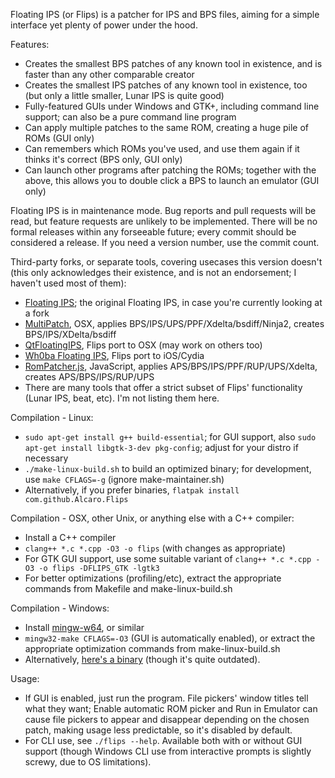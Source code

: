 Floating IPS (or Flips) is a patcher for IPS and BPS files, aiming for a simple interface yet plenty of power under the hood.

Features:
- Creates the smallest BPS patches of any known tool in existence, and is faster than any other comparable creator
- Creates the smallest IPS patches of any known tool in existence, too (but only a little smaller, Lunar IPS is quite good)
- Fully-featured GUIs under Windows and GTK+, including command line support; can also be a pure command line program
- Can apply multiple patches to the same ROM, creating a huge pile of ROMs (GUI only)
- Can remembers which ROMs you've used, and use them again if it thinks it's correct (BPS only, GUI only)
- Can launch other programs after patching the ROMs; together with the above, this allows you to double click a BPS to launch an emulator (GUI only)

Floating IPS is in maintenance mode. Bug reports and pull requests will be read, but feature requests are unlikely to be implemented. There will be no formal releases within any forseeable future; every commit should be considered a release. If you need a version number, use the commit count.

Third-party forks, or separate tools, covering usecases this version doesn't (this only acknowledges their existence, and is not an endorsement; I haven't used most of them):
- [Floating IPS](https://github.com/Alcaro/Flips); the original Floating IPS, in case you're currently looking at a fork
- [MultiPatch](https://projects.sappharad.com/tools/multipatch.html), OSX, applies BPS/IPS/UPS/PPF/Xdelta/bsdiff/Ninja2, creates BPS/IPS/XDelta/bsdiff
- [QtFloatingIPS](https://github.com/covarianttensor/QtFloatingIPS), Flips port to OSX (may work on others too)
- [Wh0ba Floating IPS](https://wh0ba.github.io/repo/), Flips port to iOS/Cydia
- [RomPatcher.js](https://www.marcrobledo.com/RomPatcher.js/), JavaScript, applies APS/BPS/IPS/PPF/RUP/UPS/Xdelta, creates APS/BPS/IPS/RUP/UPS
- There are many tools that offer a strict subset of Flips' functionality (Lunar IPS, beat, etc). I'm not listing them here.

Compilation - Linux:
- `sudo apt-get install g++ build-essential`; for GUI support, also `sudo apt-get install libgtk-3-dev pkg-config`; adjust for your distro if necessary
- `./make-linux-build.sh` to build an optimized binary; for development, use `make CFLAGS=-g` (ignore make-maintainer.sh)
- Alternatively, if you prefer binaries, `flatpak install com.github.Alcaro.Flips`

Compilation - OSX, other Unix, or anything else with a C++ compiler:
- Install a C++ compiler
- `clang++ *.c *.cpp -O3 -o flips` (with changes as appropriate)
- For GTK GUI support, use some suitable variant of `clang++ *.c *.cpp -O3 -o flips -DFLIPS_GTK -lgtk3`
- For better optimizations (profiling/etc), extract the appropriate commands from Makefile and make-linux-build.sh

Compilation - Windows:
- Install [mingw-w64](https://winlibs.com/), or similar
- `mingw32-make CFLAGS=-O3` (GUI is automatically enabled), or extract the appropriate optimization commands from make-linux-build.sh
- Alternatively, [here's a binary](https://www.smwcentral.net/?p=section&a=details&id=11474) (though it's quite outdated).

Usage:
- If GUI is enabled, just run the program. File pickers' window titles tell what they want; Enable automatic ROM picker and Run in Emulator can cause file pickers to appear and disappear depending on the chosen patch, making usage less predictable, so it's disabled by default.
- For CLI use, see `./flips --help`. Available both with or without GUI support (though Windows CLI use from interactive prompts is slightly screwy, due to OS limitations).
